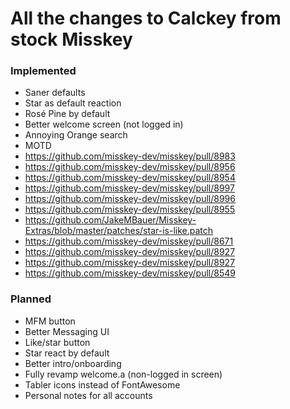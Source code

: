 # All the changes to Calckey from stock Misskey

### Implemented

- Saner defaults
- Star as default reaction
- Rosé Pine by default
- Better welcome screen (not logged in)
- Annoying Orange search
- MOTD
- https://github.com/misskey-dev/misskey/pull/8983
- https://github.com/misskey-dev/misskey/pull/8956
- https://github.com/misskey-dev/misskey/pull/8954
- https://github.com/misskey-dev/misskey/pull/8997
- https://github.com/misskey-dev/misskey/pull/8996
- https://github.com/misskey-dev/misskey/pull/8955
- https://github.com/JakeMBauer/Misskey-Extras/blob/master/patches/star-is-like.patch
- https://github.com/misskey-dev/misskey/pull/8671
- https://github.com/misskey-dev/misskey/pull/8927
- https://github.com/misskey-dev/misskey/pull/8927
- https://github.com/misskey-dev/misskey/pull/8549

### Planned

- MFM button
- Better Messaging UI
- Like/star button
- Star react by default
- Better intro/onboarding
- Fully revamp welcome.a (non-logged in screen)
- Tabler icons instead of FontAwesome
- Personal notes for all accounts
